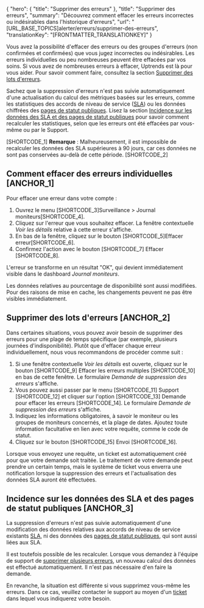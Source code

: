 {
  "hero": {
    "title": "Supprimer des erreurs"
  },
  "title": "Supprimer des erreurs",
  "summary": "Découvrez comment effacer les erreurs incorrectes ou indésirables dans l'historique d'erreurs",
  "url": "[URL_BASE_TOPICS]alerter/erreurs/supprimer-des-erreurs",
  "translationKey": "[FRONTMATTER_TRANSLATIONKEY]"
}

Vous avez la possibilité d'effacer des erreurs ou des groupes d'erreurs (non confirmées et confirmées) que vous jugez incorrectes ou indésirables. Les erreurs individuelles ou peu nombreuses peuvent être effacées par vos soins. Si vous avez de nombreuses erreurs à effacer, Uptrends est là pour vous aider. Pour savoir comment faire, consultez la section [Supprimer des lots d'erreurs]([LINK_URL_1]).

Sachez que la suppression d'erreurs n'est pas suivie automatiquement d'une actualisation du calcul des métriques basées sur les erreurs, comme les statistiques des accords de niveau de service ([SLA]([LINK_URL_2])) ou les données chiffrées des [pages de statut publiques]([LINK_URL_3]). Lisez la section [Incidence sur les données des SLA et des pages de statut publiques]([LINK_URL_4]) pour savoir comment recalculer les statistiques, selon que les erreurs ont été effacées par vous-même ou par le Support.

[SHORTCODE_1]
**Remarque** : Malheureusement, il est impossible de recalculer les données des SLA supérieures à 90 jours, car ces données ne sont pas conservées au-delà de cette période.
[SHORTCODE_2]

## Comment effacer des erreurs individuelles [ANCHOR_1]

Pour effacer une erreur dans votre compte :
1. Ouvrez le menu [SHORTCODE_3]Surveillance > Journal moniteurs[SHORTCODE_4].
2. Cliquez sur l'erreur que vous souhaitez effacer. La fenêtre contextuelle *Voir les détails* relative à cette erreur s'affiche.
3. En bas de la fenêtre, cliquez sur le bouton [SHORTCODE_5]Effacer erreur[SHORTCODE_6].
4. Confirmez l'action avec le bouton [SHORTCODE_7] Effacer [SHORTCODE_8].

L'erreur se transforme en un résultat "OK", qui devient immédiatement visible dans le dashboard *Journal moniteurs*.

Les données relatives au pourcentage de disponibilité sont aussi modifiées. Pour des raisons de mise en cache, les changements peuvent ne pas être visibles immédiatement.

## Supprimer des lots d'erreurs [ANCHOR_2]

Dans certaines situations, vous pouvez avoir besoin de supprimer des erreurs pour une plage de temps spécifique (par exemple, plusieurs journées d'indisponibilité). Plutôt que d'effacer chaque erreur individuellement, nous vous recommandons de procéder comme suit :

1. Si une fenêtre contextuelle *Voir les détails* est ouverte, cliquez sur le bouton [SHORTCODE_9] Effacer les erreurs multiples [SHORTCODE_10] en bas de cette fenêtre. Le formulaire *Demande de suppression des erreurs* s'affiche.
2. Vous pouvez aussi passer par le menu [SHORTCODE_11] Support [SHORTCODE_12] et cliquer sur l'option [SHORTCODE_13] Demande pour effacer les erreurs [SHORTCODE_14]. Le formulaire *Demande de suppression des erreurs* s'affiche.
3. Indiquez les informations obligatoires, à savoir le moniteur ou les groupes de moniteurs concernés, et la plage de dates. Ajoutez toute information facultative en lien avec votre requête, comme le code de statut.
4. Cliquez sur le bouton [SHORTCODE_15] Envoi [SHORTCODE_16].

Lorsque vous envoyez une requête, un ticket est automatiquement créé pour que votre demande soit traitée. Le traitement de votre demande peut prendre un certain temps, mais le système de ticket vous enverra une notification lorsque la suppression des erreurs et l'actualisation des données SLA auront été effectuées.

## Incidence sur les données des SLA et des pages de statut publiques [ANCHOR_3]

La suppression d'erreurs n'est pas suivie automatiquement d'une modification des données relatives aux accords de niveau de service existants [SLA]([LINK_URL_5]), ni des données des [pages de statut publiques]([LINK_URL_6]), qui sont aussi liées aux SLA.

Il est toutefois possible de les recalculer. Lorsque vous demandez à l'équipe de support de [supprimer plusieurs erreurs]([LINK_URL_7]), un nouveau calcul des données est effectué automatiquement. Il n'est pas nécessaire d'en faire la demande.

En revanche, la situation est différente si vous supprimez vous-même les erreurs. Dans ce cas, veuillez contacter le support au moyen d'un [ticket]([LINK_URL_8]) dans lequel vous indiquerez votre besoin.

